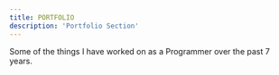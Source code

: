 ```yaml
---
title: PORTFOLIO
description: 'Portfolio Section'
---
```


Some of the things I have worked on as a Programmer over the past 7 years.